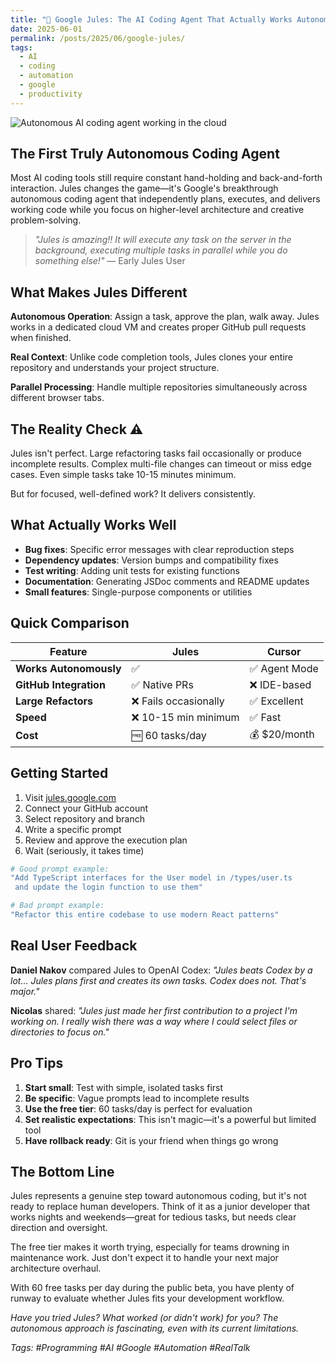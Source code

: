 ```yaml
---
title: "🚀 Google Jules: The AI Coding Agent That Actually Works Autonomously (With Some Caveats)"
date: 2025-06-01
permalink: /posts/2025/06/google-jules/
tags:
  - AI
  - coding
  - automation
  - google
  - productivity
---
```


![Autonomous AI coding agent working in the cloud](https://miro.medium.com/v2/resize:fit:4800/format:webp/1*4mZ65ZtBDARse7fJRI8Obg.png)

## The First Truly Autonomous Coding Agent

Most AI coding tools still require constant hand-holding and back-and-forth interaction. Jules changes the game—it's Google's breakthrough autonomous coding agent that independently plans, executes, and delivers working code while you focus on higher-level architecture and creative problem-solving.

> *"Jules is amazing!! It will execute any task on the server in the background, executing multiple tasks in parallel while you do something else!"* — Early Jules User

## What Makes Jules Different

**Autonomous Operation**: Assign a task, approve the plan, walk away. Jules works in a dedicated cloud VM and creates proper GitHub pull requests when finished.

**Real Context**: Unlike code completion tools, Jules clones your entire repository and understands your project structure.

**Parallel Processing**: Handle multiple repositories simultaneously across different browser tabs.

## The Reality Check ⚠️

Jules isn't perfect. Large refactoring tasks fail occasionally or produce incomplete results. Complex multi-file changes can timeout or miss edge cases. Even simple tasks take 10-15 minutes minimum.

But for focused, well-defined work? It delivers consistently.

## What Actually Works Well

- **Bug fixes**: Specific error messages with clear reproduction steps
- **Dependency updates**: Version bumps and compatibility fixes  
- **Test writing**: Adding unit tests for existing functions
- **Documentation**: Generating JSDoc comments and README updates
- **Small features**: Single-purpose components or utilities

## Quick Comparison

| Feature | **Jules** | **Cursor** |
|---------|-----------|------------|
| **Works Autonomously** | ✅ | ✅ Agent Mode |
| **GitHub Integration** | ✅ Native PRs | ❌ IDE-based |
| **Large Refactors** | ❌ Fails occasionally | ✅ Excellent |
| **Speed** | ❌ 10-15 min minimum | ✅ Fast |
| **Cost** | 🆓 60 tasks/day | 💰 $20/month |

## Getting Started

1. Visit [jules.google.com](https://jules.google.com)
2. Connect your GitHub account  
3. Select repository and branch
4. Write a specific prompt
5. Review and approve the execution plan
6. Wait (seriously, it takes time)

```bash
# Good prompt example:
"Add TypeScript interfaces for the User model in /types/user.ts 
 and update the login function to use them"

# Bad prompt example:  
"Refactor this entire codebase to use modern React patterns"
```

## Real User Feedback

**Daniel Nakov** compared Jules to OpenAI Codex: *"Jules beats Codex by a lot... Jules plans first and creates its own tasks. Codex does not. That's major."*

**Nicolas** shared: *"Jules just made her first contribution to a project I'm working on. I really wish there was a way where I could select files or directories to focus on."*

## Pro Tips

1. **Start small**: Test with simple, isolated tasks first
2. **Be specific**: Vague prompts lead to incomplete results  
3. **Use the free tier**: 60 tasks/day is perfect for evaluation
4. **Set realistic expectations**: This isn't magic—it's a powerful but limited tool
5. **Have rollback ready**: Git is your friend when things go wrong

## The Bottom Line

Jules represents a genuine step toward autonomous coding, but it's not ready to replace human developers. Think of it as a junior developer that works nights and weekends—great for tedious tasks, but needs clear direction and oversight.

The free tier makes it worth trying, especially for teams drowning in maintenance work. Just don't expect it to handle your next major architecture overhaul.

With 60 free tasks per day during the public beta, you have plenty of runway to evaluate whether Jules fits your development workflow.

*Have you tried Jules? What worked (or didn't work) for you? The autonomous approach is fascinating, even with its current limitations.*

*Tags: #Programming #AI #Google #Automation #RealTalk*